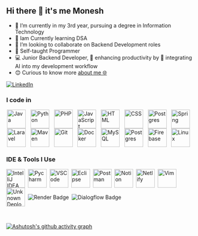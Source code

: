<h2>Hi there 👋 it's me Monesh</h2>

<ul>
  <li>🔭 I’m currently in my 3rd year, pursuing a degree in Information Technology</li>
    <li>🌱 Iam Currently learning DSA </li>
  <li>👯 I’m looking to collaborate on Backend Development roles</li>
  <li>🙂 Self-taught Programmer</li>
  <li>💻 Junior Backend Developer, 🚀 enhancing productivity by 🤖 integrating AI into my development workflow</li>
  <li>😊 Curious to know more <a href="https://moneshgomo.netlify.app/" target="_blank">about me 🌐</a></li>
</ul>

<a href="https://www.linkedin.com/in/moneshgomo" target="_blank">
  <img src="https://skillicons.dev/icons?i=linkedin&theme=light" alt="LinkedIn" />
</a>

### I code in  
<p style="display: flex; flex-wrap: wrap; align-items: center; justify-content: space-evenly;">
  <img src="https://skillicons.dev/icons?i=java" alt="Java" width="50" height="50" />&nbsp;&nbsp;
  <img src="https://skillicons.dev/icons?i=py" alt="Python" width="50" height="50" />&nbsp;&nbsp;
  <img src="https://skillicons.dev/icons?i=php" alt="PHP" width="50" height="50" />&nbsp;&nbsp;
  <img src="https://skillicons.dev/icons?i=js" alt="JavaScript" width="50" height="50" />&nbsp;&nbsp;
  <img src="https://skillicons.dev/icons?i=html" alt="HTML" width="50" height="50" />&nbsp;&nbsp;
  <img src="https://skillicons.dev/icons?i=css" alt="CSS" width="50" height="50" />&nbsp;&nbsp;
  <img src="https://img.icons8.com/?size=100&id=PndQWK6M1Hjo&format=png&color=000000" alt="Postgres" width="50" height="50" />&nbsp;&nbsp;
  <img src="https://img.icons8.com/?size=100&id=90519&format=png&color=000000" alt="Spring" width="50" height="50" />&nbsp;&nbsp;
  <img src="https://skillicons.dev/icons?i=laravel" alt="Laravel" width="50" height="50" />&nbsp;&nbsp;
  <img src="https://skillicons.dev/icons?i=maven" alt="Maven" width="50" height="50" />&nbsp;&nbsp;
  <img src="https://skillicons.dev/icons?i=git" alt="Git" width="50" height="50" />&nbsp;&nbsp;
    <img src="https://skillicons.dev/icons?i=docker" alt="Docker" width="50" height="50" />&nbsp;&nbsp;
  <img src="https://skillicons.dev/icons?i=mysql" alt="MySQL" width="50" height="50" />&nbsp;&nbsp;
  <img src="https://skillicons.dev/icons?i=postgres" alt="Postgres" width="50" height="50" />&nbsp;&nbsp;
  <img src="https://skillicons.dev/icons?i=firebase" alt="Firebase" width="50" height="50" />&nbsp;&nbsp;
    <img src="https://skillicons.dev/icons?i=linux" alt="Linux" width="50" height="50" />&nbsp;&nbsp;

</p>

### IDE & Tools I Use  
<p style="display: flex; flex-wrap: wrap; align-items: center;">
  <img src="https://skillicons.dev/icons?i=idea" alt="IntelliJ IDEA" width="50" height="50" />&nbsp;&nbsp;
  <img src="https://skillicons.dev/icons?i=pycharm" alt="Pycharm" width="50" height="50" />&nbsp;&nbsp;
  <img src="https://skillicons.dev/icons?i=vscode" alt="VSCode" width="50" height="50" />&nbsp;&nbsp;
  <img src="https://skillicons.dev/icons?i=eclipse" alt="Eclipse" width="50" height="50" />&nbsp;&nbsp;
  <img src="https://skillicons.dev/icons?i=postman" alt="Postman" width="50" height="50" />&nbsp;&nbsp;
  <img src="https://skillicons.dev/icons?i=notion" alt="Notion" width="50" height="50" />&nbsp;&nbsp;
  <img src="https://skillicons.dev/icons?i=netlify" alt="Netlify" width="50" height="50" />&nbsp;&nbsp;
  <img src="https://skillicons.dev/icons?i=vim" alt="Vim" width="50" height="50" />&nbsp;&nbsp;
  <img src="https://cdn.brandfetch.io/idXBJEbkqC/theme/dark/symbol.svg?c=1bxid64Mup7aczewSAYMX&t=1668013474094" width="50" height="50" alt="Unknown Deployment Tool" />&nbsp;&nbsp;

  <img src="https://img.shields.io/badge/Render-46E3B7?style=for-the-badge&logo=render&logoColor=white" alt="Render Badge" />
&nbsp;&nbsp;

  <img src="https://img.shields.io/badge/dialogflow-FF9800?style=for-the-badge&logo=dialogflow&logoColor=white" alt="Dialogflow Badge" />
</p>


<BR>



<!-- 📈 Activity Graph -->
[![Ashutosh's github activity graph](https://github-readme-activity-graph.vercel.app/graph?username=moneshgomo&bg_color=171616&color=edd9ed&line=11c04e&point=28f0ed&area=true&hide_border=true)](https://github.com/ashutosh00710/github-readme-activity-graph)
